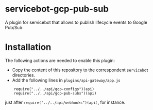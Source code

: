 # servicebot-gcp-pub-sub

A plugin for servicebot that allows to publish lifecycle events to Google Pub/Sub

# Installation

The following actions are needed to enable this plugin:

- Copy the content of this repository to the correspondent `servicebot` directories.
- Add the following lines in `plugins/api-gateway/app.js`
```
    require("../../api/gcp-configs")(api)
    require("../../api/gcp-pub-subs")(api)
```
just after `require("../../api/webhooks")(api)`, for instance.
